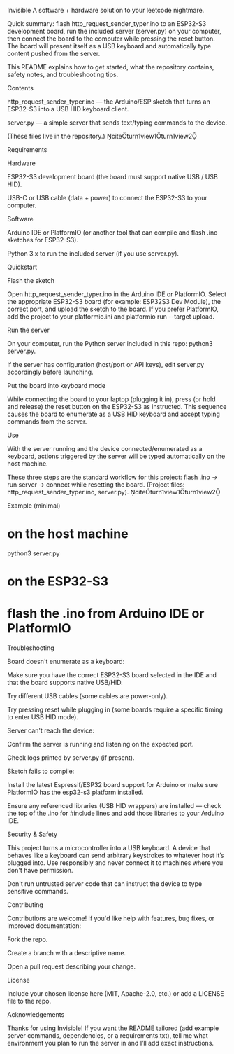 Invisible
A software + hardware solution to your leetcode nightmare.

Quick summary: flash http_request_sender_typer.ino to an ESP32-S3 development board, run the included server (server.py) on your computer, then connect the board to the computer while pressing the reset button. The board will present itself as a USB keyboard and automatically type content pushed from the server.

This README explains how to get started, what the repository contains, safety notes, and troubleshooting tips.

Contents

http_request_sender_typer.ino — the Arduino/ESP sketch that turns an ESP32-S3 into a USB HID keyboard client.

server.py — a simple server that sends text/typing commands to the device.

(These files live in the repository.) citeturn1view1turn1view2

Requirements

Hardware

ESP32-S3 development board (the board must support native USB / USB HID).

USB-C or USB cable (data + power) to connect the ESP32-S3 to your computer.

Software

Arduino IDE or PlatformIO (or another tool that can compile and flash .ino sketches for ESP32-S3).

Python 3.x to run the included server (if you use server.py).

Quickstart

Flash the sketch

Open http_request_sender_typer.ino in the Arduino IDE or PlatformIO. Select the appropriate ESP32-S3 board (for example: ESP32S3 Dev Module), the correct port, and upload the sketch to the board. If you prefer PlatformIO, add the project to your platformio.ini and platformio run --target upload.

Run the server

On your computer, run the Python server included in this repo: python3 server.py.

If the server has configuration (host/port or API keys), edit server.py accordingly before launching.

Put the board into keyboard mode

While connecting the board to your laptop (plugging it in), press (or hold and release) the reset button on the ESP32-S3 as instructed. This sequence causes the board to enumerate as a USB HID keyboard and accept typing commands from the server.

Use

With the server running and the device connected/enumerated as a keyboard, actions triggered by the server will be typed automatically on the host machine.

These three steps are the standard workflow for this project: flash .ino → run server → connect while resetting the board. (Project files: http_request_sender_typer.ino, server.py). citeturn1view1turn1view2

Example (minimal)

# on the host machine
python3 server.py

# on the ESP32-S3
# flash the .ino from Arduino IDE or PlatformIO

Troubleshooting

Board doesn't enumerate as a keyboard:

Make sure you have the correct ESP32-S3 board selected in the IDE and that the board supports native USB/HID.

Try different USB cables (some cables are power-only).

Try pressing reset while plugging in (some boards require a specific timing to enter USB HID mode).

Server can't reach the device:

Confirm the server is running and listening on the expected port.

Check logs printed by server.py (if present).

Sketch fails to compile:

Install the latest Espressif/ESP32 board support for Arduino or make sure PlatformIO has the esp32-s3 platform installed.

Ensure any referenced libraries (USB HID wrappers) are installed — check the top of the .ino for #include lines and add those libraries to your Arduino IDE.

Security & Safety

This project turns a microcontroller into a USB keyboard. A device that behaves like a keyboard can send arbitrary keystrokes to whatever host it’s plugged into. Use responsibly and never connect it to machines where you don't have permission.

Don't run untrusted server code that can instruct the device to type sensitive commands.

Contributing

Contributions are welcome! If you'd like help with features, bug fixes, or improved documentation:

Fork the repo.

Create a branch with a descriptive name.

Open a pull request describing your change.

License

Include your chosen license here (MIT, Apache-2.0, etc.) or add a LICENSE file to the repo.

Acknowledgements

Thanks for using Invisible! If you want the README tailored (add example server commands, dependencies, or a requirements.txt), tell me what environment you plan to run the server in and I’ll add exact instructions.

